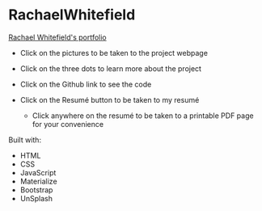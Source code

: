 # RachaelWhitefield


[Rachael Whitefield's portfolio](https://rachaelwhitefield.github.io/RachaelWhitefield/)

* Click on the pictures to be taken to the project webpage

* Click on the three dots to learn more about the project

* Click on the Github link to see the code

* Click on the Resumé button to be taken to my resumé
    * Click anywhere on the resumé to be taken to a printable PDF page for your convenience 


Built with:
* HTML
* CSS
* JavaScript
* Materialize
* Bootstrap
* UnSplash

